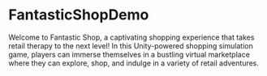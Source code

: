 # FantasticShopDemo
Welcome to Fantastic Shop, a captivating shopping experience that takes retail therapy to the next level! In this Unity-powered shopping simulation game, players can immerse themselves in a bustling virtual marketplace where they can explore, shop, and indulge in a variety of retail adventures.
